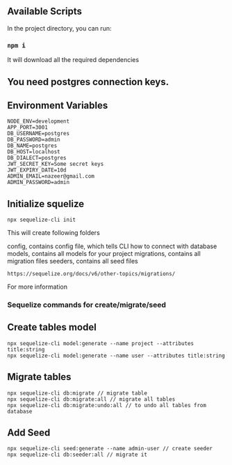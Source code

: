## Available Scripts

In the project directory, you can run:

### `npm i`

It will download all the required dependencies

## You need postgres connection keys.

## Environment Variables

```plaintext
NODE_ENV=development
APP_PORT=3001
DB_USERNAME=postgres
DB_PASSWORD=admin
DB_NAME=postgres
DB_HOST=localhost
DB_DIALECT=postgres
JWT_SECRET_KEY=Some secret keys
JWT_EXPIRY_DATE=10d
ADMIN_EMAIL=nazeer@gmail.com
ADMIN_PASSWORD=admin
```

## Initialize squelize

```plaintext
npx sequelize-cli init
```

This will create following folders

config, contains config file, which tells CLI how to connect with database
models, contains all models for your project
migrations, contains all migration files
seeders, contains all seed files

```plaintext
https://sequelize.org/docs/v6/other-topics/migrations/
```
For more information


### Sequelize commands for create/migrate/seed

## Create tables model

```plaintext
npx sequelize-cli model:generate --name project --attributes title:string
npx sequelize-cli model:generate --name user --attributes title:string
```

## Migrate tables

```plaintext
npx sequelize-cli db:migrate // migrate table
npx sequelize-cli db:migrate:all // migrate all tables
npx sequelize-cli db:migrate:undo:all // to undo all tables from database
```

## Add Seed

```plaintext
npx sequelize-cli seed:generate --name admin-user // create seeder
npx sequelize-cli db:seeder:all // migrate it
```

